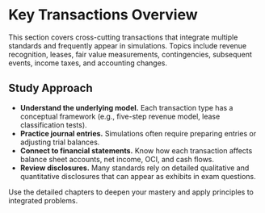 # Key Transactions Overview

This section covers cross-cutting transactions that integrate multiple standards and frequently appear in simulations. Topics include revenue recognition, leases, fair value measurements, contingencies, subsequent events, income taxes, and accounting changes.

## Study Approach

- **Understand the underlying model.** Each transaction type has a conceptual framework (e.g., five-step revenue model, lease classification tests).
- **Practice journal entries.** Simulations often require preparing entries or adjusting trial balances.
- **Connect to financial statements.** Know how each transaction affects balance sheet accounts, net income, OCI, and cash flows.
- **Review disclosures.** Many standards rely on detailed qualitative and quantitative disclosures that can appear as exhibits in exam questions.

Use the detailed chapters to deepen your mastery and apply principles to integrated problems.
